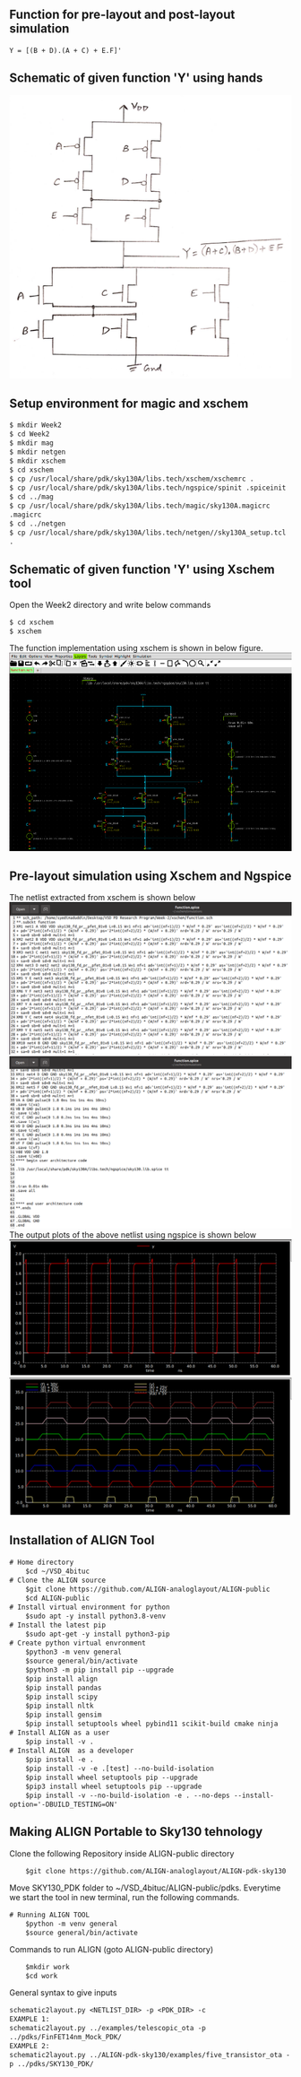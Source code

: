 ## Function for pre-layout and post-layout simulation
```
Y = [(B + D).(A + C) + E.F]'
```

## Schematic of given function 'Y' using hands
![image](https://github.com/syedimaduddin/msvsd4bituc/blob/main/Week-2/Images/Schematic_by_hand.png)

## Setup environment for magic and xschem
```
$ mkdir Week2
$ cd Week2
$ mkdir mag
$ mkdir netgen
$ mkdir xschem
$ cd xschem
$ cp /usr/local/share/pdk/sky130A/libs.tech/xschem/xschemrc .
$ cp /usr/local/share/pdk/sky130A/libs.tech/ngspice/spinit .spiceinit
$ cd ../mag
$ cp /usr/local/share/pdk/sky130A/libs.tech/magic/sky130A.magicrc .magicrc
$ cd ../netgen
$ cp /usr/local/share/pdk/sky130A/libs.tech/netgen//sky130A_setup.tcl .
```

## Schematic of given function 'Y' using Xschem tool
Open the Week2 directory and write below commands
```
$ cd xschem
$ xschem
```
The function implementation using xschem is shown in below figure.
![image](https://github.com/syedimaduddin/msvsd4bituc/blob/main/Week-2/Images/Schematic_by_Xschem.png)

## Pre-layout simulation using Xschem and Ngspice
The netlist extracted from xschem is shown below
![image](https://github.com/syedimaduddin/msvsd4bituc/blob/main/Week-2/Images/prelayout_netlist_1.png)
![image](https://github.com/syedimaduddin/msvsd4bituc/blob/main/Week-2/Images/prelayout_netlist_2.png)
The output plots of the above netlist using ngspice is shown below
![image](https://github.com/syedimaduddin/msvsd4bituc/blob/main/Week-2/Images/Prelayout_Simulation_1.png)
![image](https://github.com/syedimaduddin/msvsd4bituc/blob/main/Week-2/Images/Prelayout_Simulation_2.png)


## Installation of ALIGN Tool
```
# Home directory
    $cd ~/VSD_4bituc
# Clone the ALIGN source
    $git clone https://github.com/ALIGN-analoglayout/ALIGN-public
    $cd ALIGN-public
# Install virtual environment for python
    $sudo apt -y install python3.8-venv
# Install the latest pip
    $sudo apt-get -y install python3-pip
# Create python virtual envronment
    $python3 -m venv general
    $source general/bin/activate
    $python3 -m pip install pip --upgrade
    $pip install align
    $pip install pandas
    $pip install scipy
    $pip install nltk
    $pip install gensim
    $pip install setuptools wheel pybind11 scikit-build cmake ninja
# Install ALIGN as a user
    $pip install -v .
# Install ALIGN  as a developer
    $pip install -e .
    $pip install -v -e .[test] --no-build-isolation
    $pip install wheel setuptools pip --upgrade
    $pip3 install wheel setuptools pip --upgrade
    $pip install -v --no-build-isolation -e . --no-deps --install-option='-DBUILD_TESTING=ON'
```
## Making ALIGN Portable to Sky130 tehnology
Clone the following Repository inside ALIGN-public directory
```
    $git clone https://github.com/ALIGN-analoglayout/ALIGN-pdk-sky130
```
Move SKY130_PDK folder to ~/VSD_4bituc/ALIGN-public/pdks.
Everytime we start the tool in new terminal, run the following commands.

```
# Running ALIGN TOOL
    $python -m venv general
    $source general/bin/activate
```
Commands to run ALIGN (goto ALIGN-public directory)
```
    $mkdir work
    $cd work
```
General syntax to give inputs
```
schematic2layout.py <NETLIST_DIR> -p <PDK_DIR> -c
EXAMPLE 1:
schematic2layout.py ../examples/telescopic_ota -p ../pdks/FinFET14nm_Mock_PDK/
EXAMPLE 2:
schematic2layout.py ../ALIGN-pdk-sky130/examples/five_transistor_ota -p ../pdks/SKY130_PDK/
```
